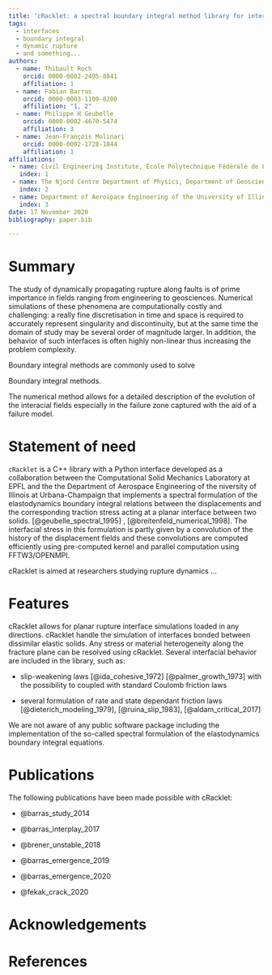 ```yaml
---
title: 'cRacklet: a spectral boundary integral method library for interfacial rupture simulation'
tags:
  - interfaces
  - boundary integral
  - dynamic rupture
  - and something...
authors:
  - name: Thibault Roch
    orcid: 0000-0002-2495-8841
    affiliation: 1
  - name: Fabian Barras
    orcid: 0000-0003-1109-0200
    affiliation: "1, 2"
  - name: Philippe H Geubelle
    orcid: 0000-0002-4670-5474
    affiliation: 3
  - name: Jean-François Molinari
    orcid: 0000-0002-1728-1844
    affiliation: 1
affiliations:
 - name: Civil Engineering Institute, École Polytechnique Fédérale de Lausanne, Switzerland
   index: 1
 - name: The Njord Centre Department of Physics, Department of Geosciences, University of Oslo, Norway
   index: 2
 - name: Department of Aerospace Engineering of the University of Illinois at Urbana-Champaign, United States of America
   index: 3
date: 17 November 2020
bibliography: paper.bib

---
```


# Summary

The study of dynamically propagating rupture along faults is of prime importance in fields ranging from engineering to geosciences. Numerical simulations of these phenomena are computationally costly and challenging: a really fine discretisation in time and space is required to accurately represent singularity and discontinuity, but at the same time the domain of study may be several order of magnitude larger. In addition, the behavior of such interfaces is often highly non-linear thus increasing the problem complexity.

Boundary integral methods are commonly used to solve 

Boundary integral methods.



The numerical method allows for a detailed description of the evolution of the interacial fields especially in the failure zone captured with the aid of a failure model.

# Statement of need

`cRacklet` is a C++ library with a Python interface developed as a collaboration between the Computational Solid Mechanics Laboratory at EPFL and the the Department of Aerospace Engineering of the niversity of Illinois at Urbana-Champaign that implements a spectral formulation of the elastodynamics boundary integral relations between the displacements and the corresponding traction stress acting at a planar interface between two solids. [@geubelle_spectral_1995] , [@breitenfeld_numerical_1998]. The interfacial stress in this formulation is partly given by a convolution of the history of the displacement fields and these convolutions are computed efficiently using pre-computed kernel and parallel computation using FFTW3/OPENMPI. 

cRacklet is aimed at researchers studying rupture dynamics ...

# Features

cRacklet allows for planar rupture interface simulations loaded in any directions. cRacklet handle the simulation of interfaces bonded between dissimilar elastic solids. Any stress or material heterogeneity along the fracture plane can be resolved using cRacklet. Several interfacial behavior are included in the library, such as:

- slip-weakening laws [@ida_cohesive_1972] [@palmer_growth_1973] with the possibility to coupled with standard Coulomb friction laws

- several formulation of rate and state dependant friction laws [@dieterich_modeling_1979], [@ruina_slip_1983], [@aldam_critical_2017]

We are not aware of any public software package including the implementation of the so-called spectral formulation of the elastodynamics boundary integral equations.

# Publications

The following publications have been made possible with cRacklet:

- @barras_study_2014

- @barras_interplay_2017

- @brener_unstable_2018

- @barras_emergence_2019

- @barras_emergence_2020

- @fekak_crack_2020

# Acknowledgements

# References
